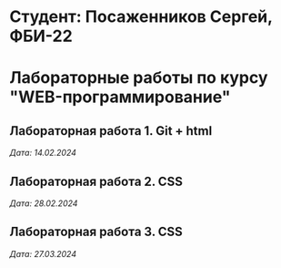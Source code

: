 # Студент: Посаженников Сергей, ФБИ-22

# Лабораторные работы по курсу "WEB-программирование"

## Лабораторная работа 1. Git + html

*Дата: 14.02.2024*

## Лабораторная работа 2. CSS

*Дата: 28.02.2024* 
## Лабораторная работа 3. CSS


*Дата: 27.03.2024*